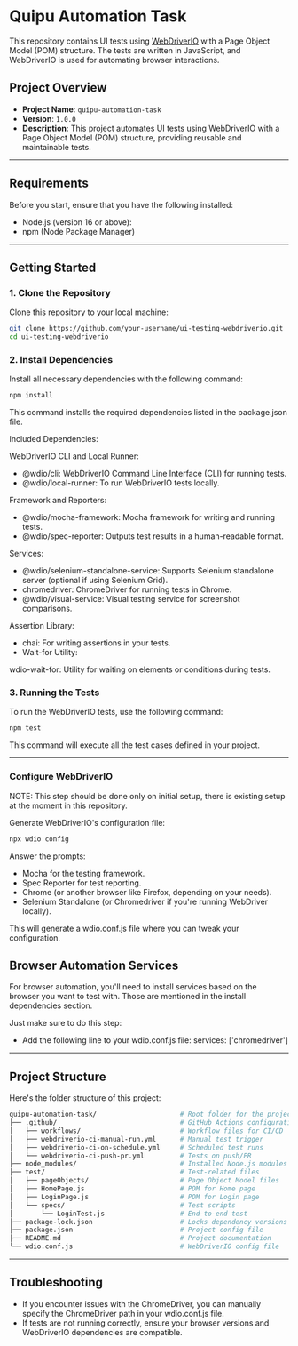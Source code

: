 # Quipu Automation Task

This repository contains UI tests using [WebDriverIO](https://webdriver.io/) with a Page Object Model (POM) structure. The tests are written in JavaScript, and WebDriverIO is used for automating browser interactions.

## Project Overview

- **Project Name**: `quipu-automation-task`
- **Version**: `1.0.0`
- **Description**: This project automates UI tests using WebDriverIO with a Page Object Model (POM) structure, providing reusable and maintainable tests.

---

## Requirements

Before you start, ensure that you have the following installed:

- Node.js (version 16 or above):
- npm (Node Package Manager)

---

## Getting Started

### 1. Clone the Repository

Clone this repository to your local machine:

```bash
git clone https://github.com/your-username/ui-testing-webdriverio.git
cd ui-testing-webdriverio
```

### 2. Install Dependencies

Install all necessary dependencies with the following command:

```bash
npm install 
```

This command installs the required dependencies listed in the package.json file.

Included Dependencies:

WebDriverIO CLI and Local Runner:

- @wdio/cli: WebDriverIO Command Line Interface (CLI) for running tests.
- @wdio/local-runner: To run WebDriverIO tests locally.

Framework and Reporters:

- @wdio/mocha-framework: Mocha framework for writing and running tests.
- @wdio/spec-reporter: Outputs test results in a human-readable format.

Services:

- @wdio/selenium-standalone-service: Supports Selenium standalone server (optional if using Selenium Grid).
- chromedriver: ChromeDriver for running tests in Chrome.
- @wdio/visual-service: Visual testing service for screenshot comparisons.

Assertion Library:

- chai: For writing assertions in your tests.
- Wait-for Utility:

wdio-wait-for: Utility for waiting on elements or conditions during tests.

### 3. Running the Tests

To run the WebDriverIO tests, use the following command:

```bash
npm test
```
This command will execute all the test cases defined in your project.

---

### Configure WebDriverIO

NOTE: This step should be done only on initial setup, there is existing setup at the moment in this repository.

Generate WebDriverIO's configuration file:

```bash
npx wdio config
```

Answer the prompts:

- Mocha for the testing framework.
- Spec Reporter for test reporting.
- Chrome (or another browser like Firefox, depending on your needs).
- Selenium Standalone (or Chromedriver if you're running WebDriver locally).

This will generate a wdio.conf.js file where you can tweak your configuration.

## Browser Automation Services

For browser automation, you'll need to install services based on the browser you want to test with. Those are mentioned in the install dependencies section.

Just make sure to do this step:

- Add the following line to your wdio.conf.js file: services: ['chromedriver']

---

## Project Structure

Here's the folder structure of this project:

```bash
quipu-automation-task/                     # Root folder for the project
├── .github/                               # GitHub Actions configurations
│   ├── workflows/                         # Workflow files for CI/CD
│   ├── webdriverio-ci-manual-run.yml      # Manual test trigger
│   ├── webdriverio-ci-on-schedule.yml     # Scheduled test runs
│   └── webdriverio-ci-push-pr.yml         # Tests on push/PR
├── node_modules/                          # Installed Node.js modules
├── test/                                  # Test-related files
│   ├── pageObjects/                       # Page Object Model files
│   ├── HomePage.js                        # POM for Home page
│   ├── LoginPage.js                       # POM for Login page
│   └── specs/                             # Test scripts
│       └── LoginTest.js                   # End-to-end test
├── package-lock.json                      # Locks dependency versions
├── package.json                           # Project config file
├── README.md                              # Project documentation
└── wdio.conf.js                           # WebDriverIO config file
```

---

## Troubleshooting

- If you encounter issues with the ChromeDriver, you can manually specify the ChromeDriver path in your wdio.conf.js file.
- If tests are not running correctly, ensure your browser versions and WebDriverIO dependencies are compatible.